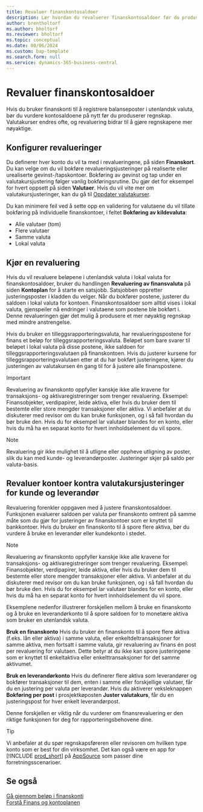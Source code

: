 ```yaml
---
title: Revaluer finanskontosaldoer
description: Lær hvordan du revaluerer finanskontosaldoer før du produserer regnskapsoppgjørene.
author: brentholtorf
ms.author: bholtorf
ms.reviewer: bholtorf
ms.topic: conceptual
ms.date: 08/06/2024
ms.custom: bap-template
ms.search.form: null
ms.service: dynamics-365-business-central
---
```


# Revaluer finanskontosaldoer

Hvis du bruker finanskonti til å registrere balanseposter i utenlandsk valuta, bør du vurdere kontosaldoene på nytt før du produserer regnskap. Valutakurser endres ofte, og revaluering bidrar til å gjøre regnskapene mer nøyaktige.

## Konfigurer revalueringer

Du definerer hver konto du vil ta med i revalueringene, på siden **Finanskort**. Du kan velge om du vil bokføre revalueringsjusteringer på realiserte eller urealiserte gevinst-/tapskontoer. Bokføring av gevinst og tap under en valutakursjustering følger vanlig bokføringsrutine. Du gjør det for eksempel for hvert oppsett på siden **Valutaer**. Hvis du vil vite mer om valutakursjusteringer, kan du gå til [Oppdater valutakurser](finance-how-update-currencies.md).

Du kan minimere feil ved å sette opp en validering for valutaene du vil tillate bokføring på individuelle finanskontoer, i feltet **Bokføring av kildevaluta**:

* Alle valutaer (tom)
* Flere valutaer
* Samme valuta
* Lokal valuta

## Kjør en revaluering

Hvis du vil revaluere beløpene i utenlandsk valuta i lokal valuta for finanskontosaldoer, bruker du handlingen **Revaluering av finansvaluta** på siden **Kontoplan** for å starte en satsjobb. Satsjobben oppretter justeringsposter i kladden du velger. Når du bokfører postene, justerer du saldoen i lokal valuta for kontoen. Finanskontosaldoer som alltid vises i lokal valuta, gjenspeiler nå endringer i valutaene som postene ble bokført i. Denne revalueringen gjør det mulig å produsere et mer nøyaktig regnskap med mindre anstrengelse.

Hvis du bruker en tilleggsrapporteringsvaluta, har revalueringspostene for finans et beløp for tilleggsrapporteringsvaluta. Beløpet som bare svarer til beløpet i lokal valuta på disse postene, ikke saldoen for tilleggsrapporteringsvalutaen på finanskontoen. Hvis du justerer kursene for tilleggsrapporteringsvalutaen etter at du har bokført justeringene, kjører du justeringen av valutakursen én gang til for å justere alle finanspostene.

> [!IMPORTANT]
> Revaluering av finanskonto oppfyller kanskje ikke alle kravene for transaksjons- og aktivaregistreringer som trenger revaluering. Eksempel: Finansobjekter, verdipapirer, leide aktiva, eller hvis du bruker dem til bestemte eller store mengder transaksjoner eller aktiva. Vi anbefaler at du diskuterer med revisor om du kan bruke funksjonen, og i så fall hvordan du bør bruke den. Hvis du for eksempel lar valutaer blandes for en konto, eller hvis du må ha en separat konto for hvert innholdselement du vil spore.

> [!NOTE]
> Revaluering gir ikke mulighet til å utligne eller oppheve utligning av poster, slik du kan med kunde- og leverandørposter. Justeringer skjer på saldo per valuta-basis.

## Revaluer kontoer kontra valutakursjusteringer for kunde og leverandør

Revaluering forenkler oppgaven med å justere finanskontosaldoer. Funksjonen evaluerer saldoen per valuta per finanskonto omtrent på samme måte som du gjør for justeringer av finanskontoer som er knyttet til bankkontoer. Hvis du bruker en finanskonto til å spore flere aktiva, bør du vurdere å bruke en leverandør eller kundekonto i stedet.

> [!NOTE]
> Revaluering av finanskonto oppfyller kanskje ikke alle kravene for transaksjons- og aktivaregistreringer som trenger revaluering. Eksempel: Finansobjekter, verdipapirer, leide aktiva, eller hvis du bruker dem til bestemte eller store mengder transaksjoner eller aktiva. Vi anbefaler at du diskuterer med revisor om du kan bruke funksjonen, og i så fall hvordan du bør bruke den. Hvis du for eksempel lar valutaer blandes for en konto, eller hvis du må ha en separat konto for hvert innholdselement du vil spore.

Eksemplene nedenfor illustrerer forskjellen mellom å bruke en finanskonto og å bruke en leverandørkonto til å spore saldoen for to monetære aktiva som bruker en utenlandsk valuta.

**Bruk en finanskonto** Hvis du bruker én finanskonto til å spore flere aktiva (f.eks. lån eller aktiva) i samme valuta, eller enkeltdeltransaksjoner for samme aktiva, men fortsatt i samme valuta, gir revaluering av finans én post per revaluering for valutaen. Dette betyr at du ikke kan spore justeringene som er knyttet til enkeltaktiva eller enkelttransaksjoner for det samme aktivumet.

**Bruk en leverandørkonto** Hvis du definerer flere aktiva som leverandører og bokfører transaksjoner til dem, enten i samme eller forskjellige valutaer, får du en justering per valuta per leverandør. Hvis du aktiverer veksleknappen **Bokføring per post** i prosjektkøposten **Juster valutakurs**, får du en justeringspost for hver enkelt leverandørpost.

Denne forskjellen er viktig når du vurderer om finansrevaluering er den riktige funksjonen for deg for rapporteringsbehovene dine.

> [!TIP]
> Vi anbefaler at du spør regnskapsføreren eller revisoren om hvilken type konto som er best for din virksomhet. Det kan også være en app for [!INCLUDE [prod_short](includes/prod_short.md)] på [AppSource](https://appsource.microsoft.com/en-us/marketplace/apps?page=1&product=dynamics-365-business-central) som passer dine forretningsscenarioer.

## Se også

[Gå gjennom beløp i finanskonti](finance-review-accounts.md)    
[Forstå Finans og kontoplanen](finance-general-ledger.md)  
